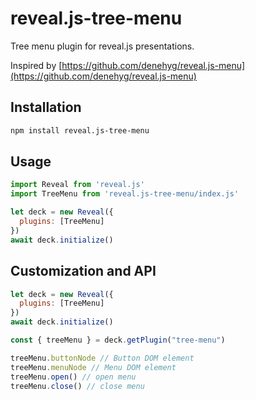 # reveal.js-tree-menu
Tree menu plugin for reveal.js presentations.

Inspired by [https://github.com/denehyg/reveal.js-menu](https://github.com/denehyg/reveal.js-menu)

## Installation
```sh
npm install reveal.js-tree-menu
```

## Usage
```javascript
import Reveal from 'reveal.js'
import TreeMenu from 'reveal.js-tree-menu/index.js'

let deck = new Reveal({
  plugins: [TreeMenu]
})
await deck.initialize()
```

## Customization and API
```javascript
let deck = new Reveal({
  plugins: [TreeMenu]
})
await deck.initialize()

const { treeMenu } = deck.getPlugin("tree-menu")

treeMenu.buttonNode // Button DOM element
treeMenu.menuNode // Menu DOM element
treeMenu.open() // open menu
treeMenu.close() // close menu
```
